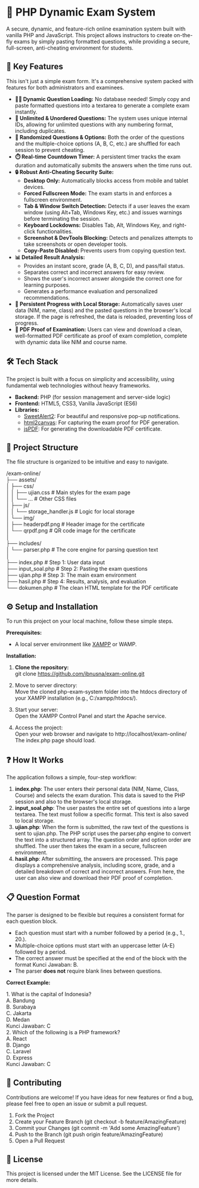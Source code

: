 # **📝 PHP Dynamic Exam System**

A secure, dynamic, and feature-rich online examination system built with vanilla PHP and JavaScript. This project allows instructors to create on-the-fly exams by simply pasting formatted questions, while providing a secure, full-screen, anti-cheating environment for students.


## **🚀 Key Features**

This isn't just a simple exam form. It's a comprehensive system packed with features for both administrators and examinees.

* **👨‍💻 Dynamic Question Loading:** No database needed\! Simply copy and paste formatted questions into a textarea to generate a complete exam instantly.  
* **🔢 Unlimited & Unordered Questions:** The system uses unique internal IDs, allowing for unlimited questions with any numbering format, including duplicates.  
* **🎲 Randomized Questions & Options:** Both the order of the questions and the multiple-choice options (A, B, C, etc.) are shuffled for each session to prevent cheating.  
* **⏱️ Real-time Countdown Timer:** A persistent timer tracks the exam duration and automatically submits the answers when the time runs out.  
* **🔒 Robust Anti-Cheating Security Suite:**  
  * **Desktop Only:** Automatically blocks access from mobile and tablet devices.  
  * **Forced Fullscreen Mode:** The exam starts in and enforces a fullscreen environment.  
  * **Tab & Window Switch Detection:** Detects if a user leaves the exam window (using Alt+Tab, Windows Key, etc.) and issues warnings before terminating the session.  
  * **Keyboard Lockdowns:** Disables Tab, Alt, Windows Key, and right-click functionalities.  
  * **Screenshot & DevTools Blocking:** Detects and penalizes attempts to take screenshots or open developer tools.  
  * **Copy-Paste Disabled:** Prevents users from copying question text.  
* **📊 Detailed Result Analysis:**  
  * Provides an instant score, grade (A, B, C, D), and pass/fail status.  
  * Separates correct and incorrect answers for easy review.  
  * Shows the user's incorrect answer alongside the correct one for learning purposes.  
  * Generates a performance evaluation and personalized recommendations.  
* **💾 Persistent Progress with Local Storage:** Automatically saves user data (NIM, name, class) and the pasted questions in the browser's local storage. If the page is refreshed, the data is reloaded, preventing loss of progress.  
* **📄 PDF Proof of Examination:** Users can view and download a clean, well-formatted PDF certificate as proof of exam completion, complete with dynamic data like NIM and course name.

## **🛠️ Tech Stack**

The project is built with a focus on simplicity and accessibility, using fundamental web technologies without heavy frameworks.

* **Backend:** PHP (for session management and server-side logic)  
* **Frontend:** HTML5, CSS3, Vanilla JavaScript (ES6)  
* **Libraries:**  
  * [SweetAlert2](https://sweetalert2.github.io/): For beautiful and responsive pop-up notifications.  
  * [html2canvas](https://html2canvas.hertzen.com/): For capturing the exam proof for PDF generation.  
  * [jsPDF](https://github.com/parallax/jsPDF): For generating the downloadable PDF certificate.

## **📂 Project Structure**

The file structure is organized to be intuitive and easy to navigate.

/exam-online/  
├── assets/  
│   ├── css/  
│   │   ├── ujian.css         \# Main styles for the exam page  
│   │   └── ...               \# Other CSS files  
│   ├── js/  
│   │   └── storage\_handler.js \# Logic for local storage  
│   └── img/  
│       ├── headerpdf.png     \# Header image for the certificate  
│       └── qrpdf.png         \# QR code image for the certificate  
│  
├── includes/  
│   └── parser.php            \# The core engine for parsing question text  
│  
├── index.php                 \# Step 1: User data input  
├── input\_soal.php            \# Step 2: Pasting the exam questions  
├── ujian.php                 \# Step 3: The main exam environment  
├── hasil.php                 \# Step 4: Results, analysis, and evaluation  
└── dokumen.php               \# The clean HTML template for the PDF certificate

## **⚙️ Setup and Installation**

To run this project on your local machine, follow these simple steps.

**Prerequisites:**

* A local server environment like [XAMPP](https://www.apachefriends.org/index.html) or WAMP.

**Installation:**

1. **Clone the repository:**  
   git clone https://github.com/ibnusna/exam-online.git

2. Move to server directory:  
   Move the cloned php-exam-system folder into the htdocs directory of your XAMPP installation (e.g., C:/xampp/htdocs/).  
3. Start your server:  
   Open the XAMPP Control Panel and start the Apache service.  
4. Access the project:  
   Open your web browser and navigate to http://localhost/exam-online/ The index.php page should load.

## **❓ How It Works**

The application follows a simple, four-step workflow:

1. **index.php**: The user enters their personal data (NIM, Name, Class, Course) and selects the exam duration. This data is saved to the PHP session and also to the browser's local storage.  
2. **input\_soal.php**: The user pastes the entire set of questions into a large textarea. The text must follow a specific format. This text is also saved to local storage.  
3. **ujian.php**: When the form is submitted, the raw text of the questions is sent to ujian.php. The PHP script uses the parser.php engine to convert the text into a structured array. The question order and option order are shuffled. The user then takes the exam in a secure, fullscreen environment.  
4. **hasil.php**: After submitting, the answers are processed. This page displays a comprehensive analysis, including score, grade, and a detailed breakdown of correct and incorrect answers. From here, the user can also view and download their PDF proof of completion.

## **📋 Question Format**

The parser is designed to be flexible but requires a consistent format for each question block.

* Each question must start with a number followed by a period (e.g., 1., 20.).  
* Multiple-choice options must start with an uppercase letter (A-E) followed by a period.  
* The correct answer must be specified at the end of the block with the format Kunci Jawaban: B.  
* The parser **does not** require blank lines between questions.

**Correct Example:**

1\. What is the capital of Indonesia?  
A. Bandung  
B. Surabaya  
C. Jakarta  
D. Medan  
Kunci Jawaban: C  
2\. Which of the following is a PHP framework?  
A. React  
B. Django  
C. Laravel  
D. Express  
Kunci Jawaban: C

## **🤝 Contributing**

Contributions are welcome\! If you have ideas for new features or find a bug, please feel free to open an issue or submit a pull request.

1. Fork the Project  
2. Create your Feature Branch (git checkout \-b feature/AmazingFeature)  
3. Commit your Changes (git commit \-m 'Add some AmazingFeature')  
4. Push to the Branch (git push origin feature/AmazingFeature)  
5. Open a Pull Request

## **📜 License**

This project is licensed under the MIT License. See the LICENSE file for more details.
